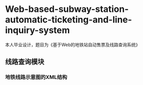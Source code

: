 # Web-based-subway-station-automatic-ticketing-and-line-inquiry-system
本人毕业设计，题目为《基于Web的地铁站自动售票及线路查询系统》
## 线路查询模块
### 地铁线路示意图的XML结构
